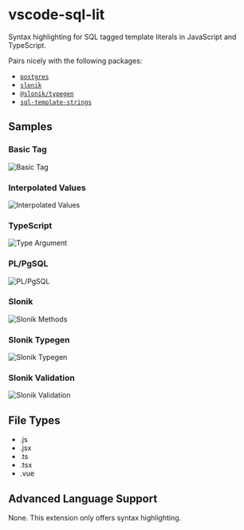# vscode-sql-lit

Syntax highlighting for SQL tagged template literals in JavaScript and TypeScript.

Pairs nicely with the following packages:

- [`postgres`](https://www.npmjs.com/package/postgres)
- [`slonik`](https://www.npmjs.com/package/slonik)
- [`@slonik/typegen`](https://www.npmjs.com/package/@slonik/typegen)
- [`sql-template-strings`](https://www.npmjs.com/package/sql-template-strings)

## Samples

### Basic Tag

![Basic Tag](https://github.com/thebearingedge/vscode-sql-lit/raw/master/images/tagged.png)

### Interpolated Values

![Interpolated Values](https://github.com/thebearingedge/vscode-sql-lit/raw/master/images/interpolated.png)

### TypeScript

![Type Argument](https://github.com/thebearingedge/vscode-sql-lit/raw/master/images/typed.png)

### PL/PgSQL

![PL/PgSQL](https://github.com/thebearingedge/vscode-sql-lit/raw/master/images/plpgsql.png)

### Slonik

![Slonik Methods](https://github.com/thebearingedge/vscode-sql-lit/raw/master/images/slonik.png)

### Slonik Typegen

![Slonik Typegen](https://github.com/thebearingedge/vscode-sql-lit/raw/master/images/slonik-typegen.png)

### Slonik Validation

![Slonik Validation](https://github.com/thebearingedge/vscode-sql-lit/raw/master/images/slonik-validation.png)

## File Types

- .js
- .jsx
- .ts
- .tsx
- .vue

## Advanced Language Support

None. This extension only offers syntax highlighting.
